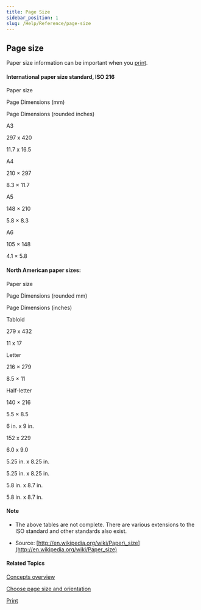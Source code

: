 ```yaml
---
title: Page Size
sidebar_position: 1
slug: /Help/Reference/page-size
---
```


## Page size

Paper size information can be important when you [print](../Tasks/Publish_tasks/Print.md).

#### International paper size standard, ISO 216

  

Paper size

Page Dimensions (mm)

Page Dimensions (rounded inches)

A3

297 x 420

11.7 x 16.5

A4

210 × 297

8.3 × 11.7

A5

148 × 210

5.8 × 8.3

A6

105 × 148

4.1 × 5.8

#### North American paper sizes:

  

Paper size

Page Dimensions (rounded mm)

Page Dimensions (inches)

Tabloid

279 x 432

11 x 17

Letter

216 × 279

8.5 × 11

Half-letter

140 × 216

5.5 × 8.5

6 in. x 9 in.

152 x 229

6.0 x 9.0

5.25 in. x 8.25 in.

5.25 in. x 8.25 in.

5.8 in. x 8.7 in.

5.8 in. x 8.7 in.

#### Note

-   The above tables are not complete. There are various extensions to the ISO standard and other standards also exist.
    
-   Source: [http://en.wikipedia.org/wiki/Paper\_size](http://en.wikipedia.org/wiki/Paper_size)
    

#### Related Topics

[Concepts overview](Concepts_overview.md)

[Choose page size and orientation](../Tasks/Edit_tasks/Choose_page_size_and_orientation.md)

[Print](../Tasks/Publish_tasks/Print.md)